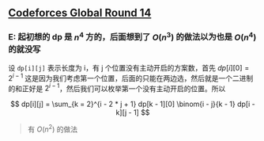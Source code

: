 
## [Codeforces Global Round 14](https://codeforces.com/contest/1515)

### E: 起初想的 dp 是 $n^4$ 方的，后面想到了 $O(n^3)$ 的做法以为也是 $O(n^4)$ 的就没写

设 `dp[i][j]` 表示长度为 i，有 j 个位置没有主动开启的方案数，首先 $dp[i][0] = 2^{i - 1}$ 这是因为我们考虑第一个位置，后面的只能在两边选，然后就是一个二进制的和正好是 $2^{i - 1}$，然后我们可以枚举第一个没有主动开启的位置。所以

$$
dp[i][j] = \sum_{k = 2}^{i - 2 * j + 1} dp[k - 1][0] \binom{i - j}{k - 1} dp[i - k][j - 1]
$$

> 有 $O(n^2)$ 的做法
